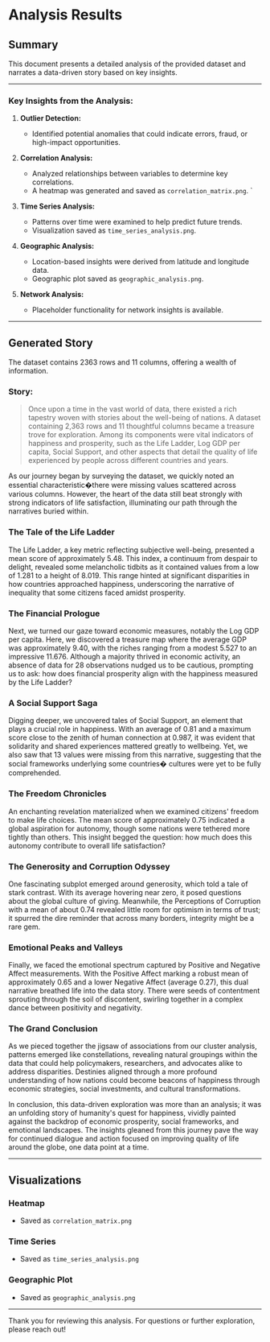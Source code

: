# Analysis Results

## Summary

This document presents a detailed analysis of the provided dataset and narrates a data-driven story based on key insights.

---

### Key Insights from the Analysis:

1. **Outlier Detection:**
   - Identified potential anomalies that could indicate errors, fraud, or high-impact opportunities.

2. **Correlation Analysis:**
   - Analyzed relationships between variables to determine key correlations.
   - A heatmap was generated and saved as `correlation_matrix.png`.
`

3. **Time Series Analysis:**
   - Patterns over time were examined to help predict future trends.
   - Visualization saved as `time_series_analysis.png`.

4. **Geographic Analysis:**
   - Location-based insights were derived from latitude and longitude data.
   - Geographic plot saved as `geographic_analysis.png`.

5. **Network Analysis:**
   - Placeholder functionality for network insights is available.

---

## Generated Story

The dataset contains 2363 rows and 11 columns, offering a wealth of information.

### Story:

> Once upon a time in the vast world of data, there existed a rich tapestry woven with stories about the well-being of nations. A dataset containing 2,363 rows and 11 thoughtful columns became a treasure trove for exploration. Among its components were vital indicators of happiness and prosperity, such as the Life Ladder, Log GDP per capita, Social Support, and other aspects that detail the quality of life experienced by people across different countries and years.

As our journey began by surveying the dataset, we quickly noted an essential characteristic�there were missing values scattered across various columns. However, the heart of the data still beat strongly with strong indicators of life satisfaction, illuminating our path through the narratives buried within.

### The Tale of the Life Ladder

The Life Ladder, a key metric reflecting subjective well-being, presented a mean score of approximately 5.48. This index, a continuum from despair to delight, revealed some melancholic tidbits as it contained values from a low of 1.281 to a height of 8.019. This range hinted at significant disparities in how countries approached happiness, underscoring the narrative of inequality that some citizens faced amidst prosperity.

### The Financial Prologue

Next, we turned our gaze toward economic measures, notably the Log GDP per capita. Here, we discovered a treasure map where the average GDP was approximately 9.40, with the riches ranging from a modest 5.527 to an impressive 11.676. Although a majority thrived in economic activity, an absence of data for 28 observations nudged us to be cautious, prompting us to ask: how does financial prosperity align with the happiness measured by the Life Ladder?

### A Social Support Saga

Digging deeper, we uncovered tales of Social Support, an element that plays a crucial role in happiness. With an average of 0.81 and a maximum score close to the zenith of human connection at 0.987, it was evident that solidarity and shared experiences mattered greatly to wellbeing. Yet, we also saw that 13 values were missing from this narrative, suggesting that the social frameworks underlying some countries� cultures were yet to be fully comprehended.

### The Freedom Chronicles 

An enchanting revelation materialized when we examined citizens' freedom to make life choices. The mean score of approximately 0.75 indicated a global aspiration for autonomy, though some nations were tethered more tightly than others. This insight begged the question: how much does this autonomy contribute to overall life satisfaction? 

### The Generosity and Corruption Odyssey

One fascinating subplot emerged around generosity, which told a tale of stark contrast. With its average hovering near zero, it posed questions about the global culture of giving. Meanwhile, the Perceptions of Corruption with a mean of about 0.74 revealed little room for optimism in terms of trust; it spurred the dire reminder that across many borders, integrity might be a rare gem.

### Emotional Peaks and Valleys

Finally, we faced the emotional spectrum captured by Positive and Negative Affect measurements. With the Positive Affect marking a robust mean of approximately 0.65 and a lower Negative Affect (average 0.27), this dual narrative breathed life into the data story. There were seeds of contentment sprouting through the soil of discontent, swirling together in a complex dance between positivity and negativity.

### The Grand Conclusion

As we pieced together the jigsaw of associations from our cluster analysis, patterns emerged like constellations, revealing natural groupings within the data that could help policymakers, researchers, and advocates alike to address disparities. Destinies aligned through a more profound understanding of how nations could become beacons of happiness through economic strategies, social investments, and cultural transformations.

In conclusion, this data-driven exploration was more than an analysis; it was an unfolding story of humanity's quest for happiness, vividly painted against the backdrop of economic prosperity, social frameworks, and emotional landscapes. The insights gleaned from this journey pave the way for continued dialogue and action focused on improving quality of life around the globe, one data point at a time.

---

## Visualizations

### Heatmap
- Saved as `correlation_matrix.png`

### Time Series
- Saved as `time_series_analysis.png`

### Geographic Plot
- Saved as `geographic_analysis.png`

---
Thank you for reviewing this analysis. For questions or further exploration, please reach out!
